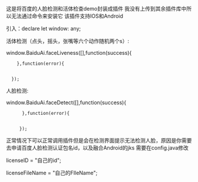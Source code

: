 这是将百度的人脸检测和活体检查demo封装成插件
我没有上传到其余插件库中所以无法通过命令来安装它
该插件支持IOS和Android

引入：declare let  window: any;

活体检测（点头，摇头，张嘴等六个动作随机两个s）:

  window.BaiduAi.faceLiveness([],function(success){
            
	    },function(error){


      });
人脸检测:

  window.BaiduAi.faceDetect([],function(success){

          },function(error){
                 
		 
		 });


正常情况下可以正常调用插件但是会在检测界面提示无法检测人脸，原因是你需要去申请百度人脸检测认证包名id，以及融合Android的jks
需要在config.java修改

licenseID = "自己的id";

licenseFileName = "自己的FIleName";
